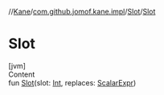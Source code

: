 //[Kane](../../index.md)/[com.github.jomof.kane.impl](../index.md)/[Slot](index.md)/[Slot](-slot.md)



# Slot  
[jvm]  
Content  
fun [Slot](-slot.md)(slot: [Int](https://kotlinlang.org/api/latest/jvm/stdlib/kotlin/-int/index.html), replaces: [ScalarExpr](../-scalar-expr/index.md))  



